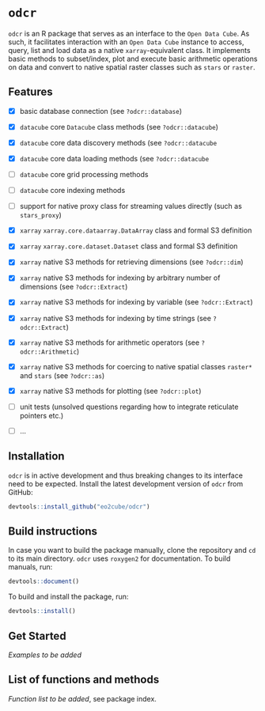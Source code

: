 # `odcr`

`odcr` is an R package that serves as an interface to the `Open Data Cube`. As such, it facilitates interaction with an `Open Data Cube` instance to access, query, list and load data as a native `xarray`-equivalent class. It implements basic methods to subset/index, plot and execute basic arithmetic operations on data and convert to native spatial raster classes such as `stars` or `raster`.

## Features

- [x] basic database connection (see `?odcr::database`)
- [x] `datacube` core `Datacube` class methods (see `?odcr::datacube`)
- [x] `datacube` core data discovery methods (see `?odcr::datacube`
- [x] `datacube` core data loading methods (see `?odcr::datacube`
- [ ] `datacube` core grid processing methods
- [ ] `datacube` core indexing methods
- [ ] support for native proxy class for streaming values directly (such as `stars_proxy`)
- [x] `xarray` `xarray.core.dataarray.DataArray` class and formal S3 definition
- [x] `xarray` `xarray.core.dataset.Dataset` class and formal S3 definition
- [x] `xarray` native S3 methods for retrieving dimensions (see `?odcr::dim`)
- [x] `xarray` native S3 methods for indexing by arbitrary number of dimensions (see `?odcr::Extract`)
- [x] `xarray` native S3 methods for indexing by variable (see `?odcr::Extract`)
- [x] `xarray` native S3 methods for indexing by time strings (see `?odcr::Extract`)
- [x] `xarray` native S3 methods for arithmetic operators (see `?odcr::Arithmetic`)
- [x] `xarray` native S3 methods for coercing to native spatial classes `raster*` and `stars` (see `?odcr::as`)
- [x] `xarray` native S3 methods for plotting (see `?odcr::plot`)
- [ ] unit tests (unsolved questions regarding how to integrate reticulate pointers etc.)
- [ ] ...


## Installation

`odcr` is in active development and thus breaking changes to its interface need to be expected. Install the latest development version of `odcr` from GitHub:

```r
devtools::install_github("eo2cube/odcr")
```

## Build instructions

In case you want to build the package manually, clone the repository and `cd` to its main directory. `odcr` uses `roxygen2` for documentation. To build manuals, run:

```R
devtools::document()
```

To build and install the package, run:

```R
devtools::install()
```

## Get Started

*Examples to be added*

## List of functions and methods

*Function list to be added*, see package index.




